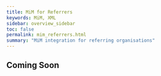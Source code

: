 ```yaml
---
title: MiM for Referrers
keywords: MiM, XML
sidebar: overview_sidebar
toc: false
permalink: mim_referrers.html
summary: "MiM integration for referring organisations"
---
```


## Coming Soon ##
